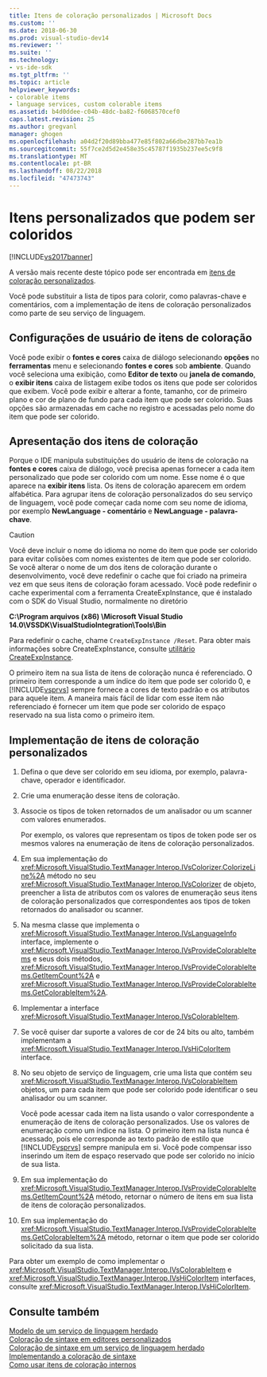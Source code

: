 ```yaml
---
title: Itens de coloração personalizados | Microsoft Docs
ms.custom: ''
ms.date: 2018-06-30
ms.prod: visual-studio-dev14
ms.reviewer: ''
ms.suite: ''
ms.technology:
- vs-ide-sdk
ms.tgt_pltfrm: ''
ms.topic: article
helpviewer_keywords:
- colorable items
- language services, custom colorable items
ms.assetid: b4d0ddee-c04b-48dc-ba82-f6068570cef0
caps.latest.revision: 25
ms.author: gregvanl
manager: ghogen
ms.openlocfilehash: a04d2f20d89bba477e85f802a66dbe287bb7ea1b
ms.sourcegitcommit: 55f7ce2d5d2e458e35c45787f1935b237ee5c9f8
ms.translationtype: MT
ms.contentlocale: pt-BR
ms.lasthandoff: 08/22/2018
ms.locfileid: "47473743"
---
```

# <a name="custom-colorable-items"></a>Itens personalizados que podem ser coloridos
[!INCLUDE[vs2017banner](../../includes/vs2017banner.md)]

A versão mais recente deste tópico pode ser encontrada em [itens de coloração personalizados](https://docs.microsoft.com/visualstudio/extensibility/internals/custom-colorable-items).  
  
Você pode substituir a lista de tipos para colorir, como palavras-chave e comentários, com a implementação de itens de coloração personalizados como parte de seu serviço de linguagem.  
  
## <a name="user-settings-of-colorable-items"></a>Configurações de usuário de itens de coloração  
 Você pode exibir o **fontes e cores** caixa de diálogo selecionando **opções** no **ferramentas** menu e selecionando **fontes e cores** sob **ambiente**. Quando você seleciona uma exibição, como **Editor de texto** ou **janela de comando**, o **exibir itens** caixa de listagem exibe todos os itens que pode ser coloridos que exibem. Você pode exibir e alterar a fonte, tamanho, cor de primeiro plano e cor de plano de fundo para cada item que pode ser colorido. Suas opções são armazenadas em cache no registro e acessadas pelo nome do item que pode ser colorido.  
  
## <a name="presentation-of-colorable-items"></a>Apresentação dos itens de coloração  
 Porque o IDE manipula substituições do usuário de itens de coloração na **fontes e cores** caixa de diálogo, você precisa apenas fornecer a cada item personalizado que pode ser colorido com um nome. Esse nome é o que aparece na **exibir itens** lista. Os itens de coloração aparecem em ordem alfabética. Para agrupar itens de coloração personalizados do seu serviço de linguagem, você pode começar cada nome com seu nome de idioma, por exemplo **NewLanguage - comentário** e **NewLanguage - palavra-chave**.  
  
> [!CAUTION]
>  Você deve incluir o nome do idioma no nome do item que pode ser colorido para evitar colisões com nomes existentes de item que pode ser colorido. Se você alterar o nome de um dos itens de coloração durante o desenvolvimento, você deve redefinir o cache que foi criado na primeira vez em que seus itens de coloração foram acessado. Você pode redefinir o cache experimental com a ferramenta CreateExpInstance, que é instalado com o SDK do Visual Studio, normalmente no diretório  
>   
>  **C:\Program arquivos (x86) \Microsoft Visual Studio 14.0\VSSDK\VisualStudioIntegration\Tools\Bin**  
>   
>  Para redefinir o cache, chame `CreateExpInstance /Reset`. Para obter mais informações sobre CreateExpInstance, consulte [utilitário CreateExpInstance](../../extensibility/internals/createexpinstance-utility.md).  
  
 O primeiro item na sua lista de itens de coloração nunca é referenciado. O primeiro item corresponde a um índice do item que pode ser colorido 0, e [!INCLUDE[vsprvs](../../includes/vsprvs-md.md)] sempre fornece a cores de texto padrão e os atributos para aquele item. A maneira mais fácil de lidar com esse item não referenciado é fornecer um item que pode ser colorido de espaço reservado na sua lista como o primeiro item.  
  
## <a name="implementing-custom-colorable-items"></a>Implementação de itens de coloração personalizados  
  
1.  Defina o que deve ser colorido em seu idioma, por exemplo, palavra-chave, operador e identificador.  
  
2.  Crie uma enumeração desse itens de coloração.  
  
3.  Associe os tipos de token retornados de um analisador ou um scanner com valores enumerados.  
  
     Por exemplo, os valores que representam os tipos de token pode ser os mesmos valores na enumeração de itens de coloração personalizados.  
  
4.  Em sua implementação do <xref:Microsoft.VisualStudio.TextManager.Interop.IVsColorizer.ColorizeLine%2A> método no seu <xref:Microsoft.VisualStudio.TextManager.Interop.IVsColorizer> de objeto, preencher a lista de atributos com os valores de enumeração seus itens de coloração personalizados que correspondentes aos tipos de token retornados do analisador ou scanner.  
  
5.  Na mesma classe que implementa o <xref:Microsoft.VisualStudio.TextManager.Interop.IVsLanguageInfo> interface, implemente o <xref:Microsoft.VisualStudio.TextManager.Interop.IVsProvideColorableItems> e seus dois métodos, <xref:Microsoft.VisualStudio.TextManager.Interop.IVsProvideColorableItems.GetItemCount%2A> e <xref:Microsoft.VisualStudio.TextManager.Interop.IVsProvideColorableItems.GetColorableItem%2A>.  
  
6.  Implementar a interface <xref:Microsoft.VisualStudio.TextManager.Interop.IVsColorableItem>.  
  
7.  Se você quiser dar suporte a valores de cor de 24 bits ou alto, também implementam a <xref:Microsoft.VisualStudio.TextManager.Interop.IVsHiColorItem> interface.  
  
8.  No seu objeto de serviço de linguagem, crie uma lista que contém seu <xref:Microsoft.VisualStudio.TextManager.Interop.IVsColorableItem> objetos, um para cada item que pode ser colorido pode identificar o seu analisador ou um scanner.  
  
     Você pode acessar cada item na lista usando o valor correspondente a enumeração de itens de coloração personalizados. Use os valores de enumeração como um índice na lista. O primeiro item na lista nunca é acessado, pois ele corresponde ao texto padrão de estilo que [!INCLUDE[vsprvs](../../includes/vsprvs-md.md)] sempre manipula em si. Você pode compensar isso inserindo um item de espaço reservado que pode ser colorido no início de sua lista.  
  
9. Em sua implementação do <xref:Microsoft.VisualStudio.TextManager.Interop.IVsProvideColorableItems.GetItemCount%2A> método, retornar o número de itens em sua lista de itens de coloração personalizados.  
  
10. Em sua implementação do <xref:Microsoft.VisualStudio.TextManager.Interop.IVsProvideColorableItems.GetColorableItem%2A> método, retornar o item que pode ser colorido solicitado da sua lista.  
  
 Para obter um exemplo de como implementar o <xref:Microsoft.VisualStudio.TextManager.Interop.IVsColorableItem> e <xref:Microsoft.VisualStudio.TextManager.Interop.IVsHiColorItem> interfaces, consulte <xref:Microsoft.VisualStudio.TextManager.Interop.IVsHiColorItem>.  
  
## <a name="see-also"></a>Consulte também  
 [Modelo de um serviço de linguagem herdado](../../extensibility/internals/model-of-a-legacy-language-service.md)   
 [Coloração de sintaxe em editores personalizados](../../extensibility/syntax-coloring-in-custom-editors.md)   
 [Coloração de sintaxe em um serviço de linguagem herdado](../../extensibility/internals/syntax-coloring-in-a-legacy-language-service.md)   
 [Implementando a coloração de sintaxe](../../extensibility/internals/implementing-syntax-coloring.md)   
 [Como usar itens de coloração internos](../../extensibility/internals/how-to-use-built-in-colorable-items.md)

